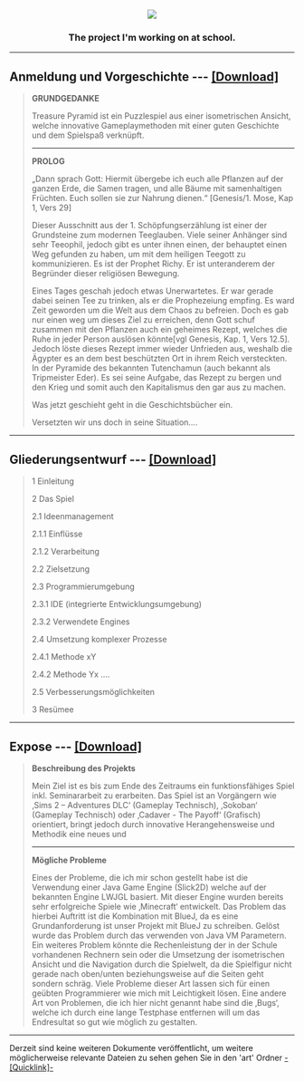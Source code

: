 <H1 align="center"><img src="http://dirich.bplaced.net/Seminararbeit/art/Title_big.png"/></H1>

<H3 align="center">The project I'm working on at school.</H3>

---

Anmeldung und Vorgeschichte --- [\[Download\]](https://github.com/Mariomarco/Treasure-Pyramide-Seminararbeit/blob/master/art/Anmeldugn%20Seminararbeit.docx?raw=true)
------------------------------------------------------------------------

> **GRUNDGEDANKE**
> 
>  Treasure Pyramid ist ein Puzzlespiel aus einer
> isometrischen Ansicht, welche innovative Gameplaymethoden mit einer
> guten Geschichte und dem Spielspaß verknüpft. 
> ***
> **PROLOG**
> 
> „Dann sprach Gott: Hiermit übergebe ich euch alle Pflanzen auf der
> ganzen Erde, die Samen tragen, und alle Bäume mit samenhaltigen
> Früchten. Euch sollen sie zur Nahrung dienen.“  [Genesis/1. Mose, Kap
> 1, Vers 29]
> 
> Dieser Ausschnitt aus der 1. Schöpfungserzählung ist einer der
> Grundsteine zum modernen Teeglauben. Viele seiner Anhänger sind sehr
> Teeophil, jedoch gibt es unter ihnen einen, der behauptet einen Weg
> gefunden zu haben, um mit dem heiligen Teegott zu kommunizieren. Es
> ist der Prophet Richy. Er ist unteranderem der Begründer dieser
> religiösen Bewegung.
> 
> Eines Tages geschah jedoch etwas Unerwartetes. Er war gerade dabei
> seinen Tee zu trinken, als er die Prophezeiung empfing. Es ward Zeit
> geworden um die Welt aus dem Chaos zu befreien. Doch es gab nur einen
> weg um dieses Ziel zu erreichen, denn Gott schuf zusammen mit den
> Pflanzen auch ein geheimes Rezept, welches die Ruhe in jeder Person
> auslösen könnte[vgl Genesis, Kap. 1, Vers 12.5]. Jedoch löste dieses
> Rezept immer wieder Unfrieden aus, weshalb die Ägypter es an dem best
> beschützten Ort in ihrem Reich versteckten. In der Pyramide des
> bekannten Tutenchamun (auch bekannt als Tripmeister Eder). Es sei
> seine Aufgabe, das Rezept zu bergen und den Krieg und somit auch den
> Kapitalismus den gar aus zu machen.
> 
> Was jetzt geschieht geht in die Geschichtsbücher ein.
> 
> Versetzten wir uns doch in seine Situation….

***
Gliederungsentwurf --- [\[Download\]](https://github.com/Mariomarco/Treasure-Pyramide-Seminararbeit/blob/master/art/Gliederungsentwurf.docx?raw=true)
------------------------------------------------------------------------

>  1   Einleitung     
>
>  2 Das Spiel
>  
>  2.1	Ideenmanagement
>  
>  2.1.1	Einflüsse
> 
>  2.1.2	Verarbeitung 
> 
>  2.2	Zielsetzung
> 
>  2.3	Programmierumgebung
> 
>  2.3.1	IDE (integrierte Entwicklungsumgebung)
> 
>  2.3.2	Verwendete Engines
> 
>  2.4	Umsetzung komplexer Prozesse
> 
>  2.4.1	Methode xY
> 
>  2.4.2	Methode Yx ….
> 
>  2.5	Verbesserungsmöglichkeiten
> 
>   3	Resümee

***
Expose --- [\[Download\]](https://github.com/Mariomarco/Treasure-Pyramide-Seminararbeit/blob/master/art/Expos%C3%A9.docx?raw=true)
------------------------------------------------------------------------

> **Beschreibung des Projekts**
> 
> Mein Ziel ist es bis zum Ende des Zeitraums ein funktionsfähiges Spiel
> inkl. Seminararbeit zu erarbeiten. Das Spiel ist an Vorgängern wie
> ‚Sims 2 – Adventures DLC‘ (Gameplay Technisch), ‚Sokoban‘ (Gameplay
> Technisch) oder ‚Cadaver - The Payoff‘  (Grafisch) orientiert, bringt
> jedoch durch innovative Herangehensweise und Methodik eine neues und
> ***
>**Mögliche Probleme**
> 
> Eines der Probleme, die ich mir schon gestellt habe ist die Verwendung
> einer Java Game Engine (Slick2D) welche auf der bekannten Engine LWJGL
> basiert. Mit dieser Engine wurden bereits sehr erfolgreiche Spiele wie
> ‚Minecraft‘ entwickelt. Das Problem das hierbei Auftritt ist die
> Kombination mit BlueJ, da es eine Grundanforderung ist unser Projekt
> mit BlueJ zu schreiben. Gelöst wurde das Problem durch das verwenden
> von Java VM Parametern.   Ein weiteres Problem könnte die
> Rechenleistung der in der Schule vorhandenen Rechnern sein oder die
> Umsetzung der isometrischen Ansicht und die Navigation durch die
> Spielwelt, da die Spielfigur nicht gerade nach oben/unten
> beziehungsweise auf die Seiten geht sondern schräg. Viele Probleme
> dieser Art lassen sich für einen geübten Programmierer wie mich mit
> Leichtigkeit lösen.  Eine andere Art von Problemen, die ich hier nicht
> genannt habe sind die ‚Bugs‘, welche ich durch eine lange Testphase
> entfernen will um das Endresultat so gut wie möglich zu gestalten.

***

Derzeit sind keine weiteren Dokumente veröffentlicht, um weitere möglicherweise relevante Dateien zu sehen gehen Sie in den 'art' Ordner
[-\[Quicklink\]-](https://github.com/Mariomarco/Treasure-Pyramide-Seminararbeit/tree/master/art)

